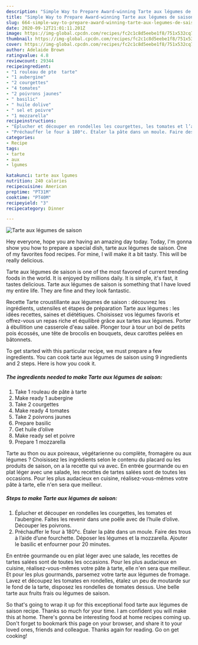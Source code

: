 ```yaml
---
description: "Simple Way to Prepare Award-winning Tarte aux légumes de saison"
title: "Simple Way to Prepare Award-winning Tarte aux légumes de saison"
slug: 664-simple-way-to-prepare-award-winning-tarte-aux-legumes-de-saison
date: 2020-09-12T21:01:11.201Z
image: https://img-global.cpcdn.com/recipes/fc2c1c8d5eebe1f8/751x532cq70/tarte-aux-legumes-de-saison-photo-principale-de-la-recette.jpg
thumbnail: https://img-global.cpcdn.com/recipes/fc2c1c8d5eebe1f8/751x532cq70/tarte-aux-legumes-de-saison-photo-principale-de-la-recette.jpg
cover: https://img-global.cpcdn.com/recipes/fc2c1c8d5eebe1f8/751x532cq70/tarte-aux-legumes-de-saison-photo-principale-de-la-recette.jpg
author: Adelaide Brown
ratingvalue: 4.8
reviewcount: 29344
recipeingredient:
- "1 rouleau de pte  tarte"
- "1 aubergine"
- "2 courgettes"
- "4 tomates"
- "2 poivrons jaunes"
- " basilic"
- " huile dolive"
- " sel et poivre"
- "1 mozzarella"
recipeinstructions:
- "Éplucher et découper en rondelles les courgettes, les tomates et l’aubergine. Faites les revenir dans une poêle avec de l’huile d’olive. Découper les poivrons."
- "Préchauffer le four à 180°c. Étaler la pâte dans un moule. Faire des trous à l’aide d’une fourchette. Déposer les légumes et la mozzarella. Ajouter le basilic et enfourner pour 20 minutes."
categories:
- Recipe
tags:
- tarte
- aux
- lgumes

katakunci: tarte aux lgumes 
nutrition: 240 calories
recipecuisine: American
preptime: "PT31M"
cooktime: "PT40M"
recipeyield: "3"
recipecategory: Dinner

---
```



![Tarte aux légumes de saison](https://img-global.cpcdn.com/recipes/fc2c1c8d5eebe1f8/751x532cq70/tarte-aux-legumes-de-saison-photo-principale-de-la-recette.jpg)

Hey everyone, hope you are having an amazing day today. Today, I'm gonna show you how to prepare a special dish, tarte aux légumes de saison. One of my favorites food recipes. For mine, I will make it a bit tasty. This will be really delicious.

Tarte aux légumes de saison is one of the most favored of current trending foods in the world. It is enjoyed by millions daily. It is simple, it's fast, it tastes delicious. Tarte aux légumes de saison is something that I have loved my entire life. They are fine and they look fantastic.

Recette Tarte croustillante aux légumes de saison : découvrez les ingrédients, ustensiles et étapes de préparation Tarte aux légumes : les idées recettes, saines et diététiques. Choisissez vos légumes favoris et offrez-vous un repas riche et équilibré grâce aux tartes aux légumes. Porter à ébullition une casserole d&#39;eau salée. Plonger tour à tour un bol de petits pois écossés, une tête de brocolis en bouquets, deux carottes pelées en bâtonnets.


To get started with this particular recipe, we must prepare a few ingredients. You can cook tarte aux légumes de saison using 9 ingredients and 2 steps. Here is how you cook it.

<!--inarticleads1-->

##### The ingredients needed to make Tarte aux légumes de saison:

1. Take 1 rouleau de pâte à tarte
1. Make ready 1 aubergine
1. Take 2 courgettes
1. Make ready 4 tomates
1. Take 2 poivrons jaunes
1. Prepare  basilic
1. Get  huile d’olive
1. Make ready  sel et poivre
1. Prepare 1 mozzarella


Tarte au thon ou aux poireaux, végétarienne ou complète, fromagère ou aux légumes ? Choisissez les ingrédients selon le contenu du placard ou les produits de saison, on a la recette qui va avec. En entrée gourmande ou en plat léger avec une salade, les recettes de tartes salées sont de toutes les occasions. Pour les plus audacieux en cuisine, réalisez-vous-mêmes votre pâte à tarte, elle n&#39;en sera que meilleur. 

<!--inarticleads2-->

##### Steps to make Tarte aux légumes de saison:

1. Éplucher et découper en rondelles les courgettes, les tomates et l’aubergine. Faites les revenir dans une poêle avec de l’huile d’olive. Découper les poivrons.
1. Préchauffer le four à 180°c. Étaler la pâte dans un moule. Faire des trous à l’aide d’une fourchette. Déposer les légumes et la mozzarella. Ajouter le basilic et enfourner pour 20 minutes.


En entrée gourmande ou en plat léger avec une salade, les recettes de tartes salées sont de toutes les occasions. Pour les plus audacieux en cuisine, réalisez-vous-mêmes votre pâte à tarte, elle n&#39;en sera que meilleur. Et pour les plus gourmands, parsemez votre tarte aux légumes de fromage. Lavez et découpez les tomates en rondelles, étalez un peu de moutarde sur le fond de la tarte, disposez les rondelles de tomates dessus. Une belle tarte aux fruits frais ou légumes de saison. 

So that's going to wrap it up for this exceptional food tarte aux légumes de saison recipe. Thanks so much for your time. I am confident you will make this at home. There's gonna be interesting food at home recipes coming up. Don't forget to bookmark this page on your browser, and share it to your loved ones, friends and colleague. Thanks again for reading. Go on get cooking!
